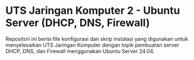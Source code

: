 # UTS Jaringan Komputer 2 - Ubuntu Server (DHCP, DNS, Firewall)

Repositori ini berisi file konfigurasi dan skrip instalasi yang digunakan untuk menyelesaikan UTS Jaringan Komputer dengan topik pembuatan server DHCP, DNS, dan Firewall menggunakan Ubuntu Server 24.04.
